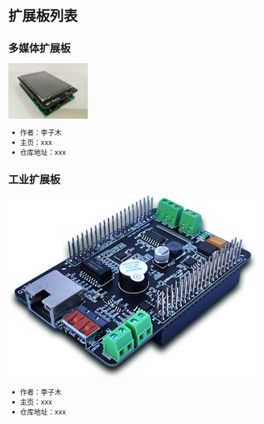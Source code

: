 # 扩展板列表

## 多媒体扩展板

![](figures/media.png ':size=500x300 :ignore ')
- 作者：李子木
- 主页：xxx
- 仓库地址：xxx

## 工业扩展板

![](figures/Industry-IO.png ':size=500x300 :ignore ')
- 作者：李子木
- 主页：xxx
- 仓库地址：xxx
